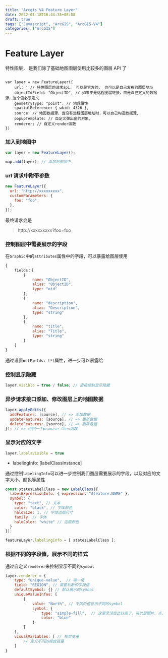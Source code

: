 ```yaml
---
title: "Arcgis V4 Feature Layer"
date: 2022-01-18T16:44:35+08:00
draft: true
tags: ["Javascript", "ArcGIS", "ArcGIS-V4"]
categories: ["ArcGIS"]
---
```


# Feature Layer

特性图层， 是我们除了基础地图图层使用比较多的图层 API 了

```JS

var layer = new FeatureLayer({
    url: ''// 特性图层的请求api， 可以是官方的， 也可以是自己发布的图层地址
    objectIdField: "ObjectID", // 如果不是远程图层链接，而是自己定义的数据源，这个值必须定义
    geometryType: "point", // 地理属性
    spatialReference: { wkid: 4326 },
    source: // 地图数据源，当没有远程图层地址时，可以自己构造数据源,
    popupTemplate: // 自定义弹出窗的对象,
    renderer: // 自定义render函数
})
```

### 加入到地图中

```js
var layer = new FeatureLayer();

map.add(layer); // 添加到图层中
```

### url 请求中附带参数

```js
new FeatureLayer({
  url: "http://xxxxxxxxx",
  customParameters: {
    foo: "foo",
  },
});
```

最终请求会是

> http://xxxxxxxxx?foo=foo

### 控制图层中需要展示的字段


在`Graphic`中的`attributes`属性中的字段，可以暴露给图层使用

```js
{
    fields：[
        {
            name: "ObjectID",
            alias: "ObjectID",
            type: "oid"
        },
        {
            name: "description",
            alias: "Description",
            type: "string"
        },
        {
            name: "title",
            alias: "Title",
            type: "string"
        }
    ]
}
```

通过设置`outFields: [*]`属性，进一步可以暴露给


### 控制显示隐藏

```js
layer.visible = true / false; // 直接控制显示隐藏
```

### 异步请求接口添加、修改图层上的地图数据

```js
layer.applyEdits({
  addFeatures: [source], // => 添加数据
  updateFeatures: [source], // => 更新数据
  deleteFeatures: [source], // => 删除数据
}); // => 返回一个promise then函数
```

### 显示对应的文字

```js
layer.labelsVisible = true
```

- labelingInfo: [labelClassInstance]

通过控制`labelingInfo`可以进一步控制我们图层需要展示的字段，以及对应的文字大小、颜色等属性

```js
const statesLabelClass = new LabelClass({
  labelExpressionInfo: { expression: "$feature.NAME" },
  symbol: {
    type: "text", // 文本
    color: "black", // 字体颜色
    haloSize: 1, // 字体边框尺寸
    family: // 字体
    haloColor: "white" // 边框颜色
  }
});

featureLayer.labelingInfo = [ statesLabelClass ];
```

### 根据不同的字段值，展示不同的样式

通过自定义`renderer`来控制显示不同的`symbol`

```js
layer.renderer = {
    type: "unique-value",  // 唯一值
    field: "REGION", // 需要判断的字段值
    defaultSymbol: {} // 默认展示的symbol
    uniqueValueInfos: [
        {
            value: "North", // 不同的值显示不同的symbol
            symbol: {
                type: "simple-fill",  // 这里灵活度比较高了，可以是图片、点、线等。。。自定义的图标
                color: "blue"
            }
        }
    ],
    visualVariables: [ // 视觉变量
        // 定义不同的视觉变量
    ]
}
```


